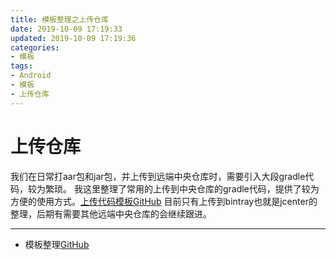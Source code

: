 ```yaml
---
title: 模板整理之上传仓库
date: 2019-10-09 17:19:33
updated: 2019-10-09 17:19:36
categories:
- 模板
tags:
- Android
- 模板
- 上传仓库
---
```


# 上传仓库

我们在日常打aar包和jar包，并上传到远端中央仓库时，需要引入大段gradle代码，较为繁琐。
我这里整理了常用的上传到中央仓库的gradle代码，提供了较为方便的使用方式。[上传代码模板GitHub]()
目前只有上传到bintray也就是jcenter的整理，后期有需要其他远端中央仓库的会继续跟进。

---

* 模板整理[GitHub](https://github.com/CodePoem/VTemplate)
